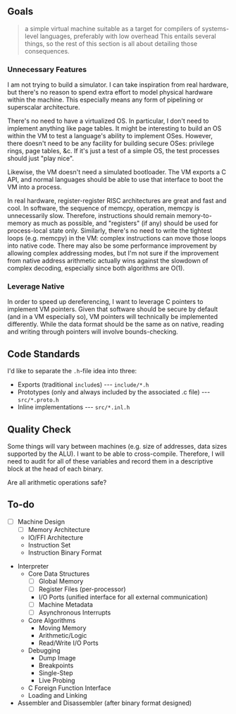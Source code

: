 ## Goals

> a simple virtual machine suitable as a target for compilers of systems-level languages, preferably with low overhead
This entails several things, so the rest of this section is all about detailing those consequences.

### Unnecessary Features

I am not trying to build a simulator.
I can take inspiration from real hardware, but there's no reason to spend extra effort to model physical hardware within the machine.
This especially means any form of pipelining or superscalar architecture.

There's no need to have a virtualized OS.
In particular, I don't need to implement anything like page tables.
It might be interesting to build an OS within the VM to test a language's ability to implement OSes.
However, there doesn't need to be any facility for building secure OSes: privilege rings, page tables, &c.
If it's just a test of a simple OS, the test processes should just "play nice".

Likewise, the VM doesn't need a simulated bootloader.
The VM exports a C API, and normal languages should be able to use that interface to boot the VM into a process.

In real hardware, register-register RISC architectures are great and fast and cool.
In software, the sequence of memcpy, operation, memcpy is unnecessarily slow.
Therefore, instructions should remain memory-to-memory as much as possible, and "registers" (if any) should be used for process-local state only.
Similarly, there's no need to write the tightest loops (e.g. memcpy) in the VM: complex instructions can move those loops into native code.
There may also be some performance improvement by allowing complex addressing modes, but I'm not sure if the improvement from native address arithmetic actually wins against the slowdown of complex decoding, especially since both algorithms are O(1).

### Leverage Native

In order to speed up dereferencing, I want to leverage C pointers to implement VM pointers.
Given that software should be secure by default (and in a VM especially so), VM pointers will technically be implemented differently.
While the data format should be the same as on native, reading and writing through pointers will involve bounds-checking.


## Code Standards

I'd like to separate the `.h`-file idea into three:
  * Exports (traditional `include`s) --- `include/*.h`
  * Prototypes (only and always included by the associated .c file) --- `src/*.proto.h`
  * Inline implementations --- `src/*.inl.h`


## Quality Check

Some things will vary between machines (e.g. size of addresses, data sizes supported by the ALU).
I want to be able to cross-compile.
Therefore, I will need to audit for all of these variables and record them in a descriptive block at the head of each binary.

Are all arithmetic operations safe?


## To-do

  * [ ] Machine Design
      * [ ] Memory Architecture
      * IO/FFI Architecture
      * Instruction Set
      * Instruction Binary Format
  * Interpreter
      * Core Data Structures
          * [ ] Global Memory
          * [ ] Register Files (per-processor)
          * I/O Ports (unified interface for all external communication)
          * [ ] Machine Metadata
          * [ ] Asynchronous Interrupts
      * Core Algorithms
          * Moving Memory
          * Arithmetic/Logic
          * Read/Write I/O Ports
      * Debugging
          * Dump Image
          * Breakpoints
          * Single-Step
          * Live Probing
      * C Foreign Function Interface
      * Loading and Linking
  * Assembler and Disassembler (after binary format designed)